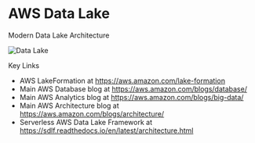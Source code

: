 # AWS Data Lake

Modern Data Lake Architecture

![Data Lake](https://github.com/lynnlangit/Hello-AWS-Data-Services/blob/master/images/new-data-lake.png)

Key Links
- AWS LakeFormation at https://aws.amazon.com/lake-formation
- Main AWS Database blog at https://aws.amazon.com/blogs/database/
- Main AWS Analytics blog at https://aws.amazon.com/blogs/big-data/
- Main AWS Architecture blog at https://aws.amazon.com/blogs/architecture/
- Serverless AWS Data Lake Framework at https://sdlf.readthedocs.io/en/latest/architecture.html

